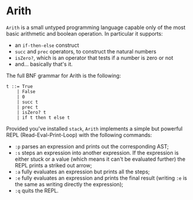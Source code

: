 # Arith

`Arith` is a small untyped programming language capable only of the most basic arithmetic and boolean operation. In particular it supports:
- an `if-then-else` construct
- `succ` and `prec` operators, to construct the natural numbers
- `isZero?`, which is an operator that tests if a number is zero or not
- and... basically that's it.

The full BNF grammar for Arith is the following:

    t ::= True
        | False
        | 0
        | succ t
        | prec t
        | isZero? t
        | if t then t else t
    
Provided you've installed `stack`, `Arith` implements a simple but powerful REPL (Read-Eval-Print-Loop) with the following commands:
- `:p` parses an expression and prints out the corresponding AST;
- `:s` steps an expression into another expression. If the expression is either stuck or a value (which means it can't be evaluated further) the REPL prints a striked out arrow;
- `:a` fully evaluates an expression but prints all the steps;
- `:e` fully evaluates an expression and prints the final result (writing `:e` is the same as writing directly the expression);
- `:q` quits the REPL.




